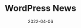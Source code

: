 ---
title: "WordPress News"
hash: "9bbd59226dc36b9b26cd43f15694c5c3"
original: "https://wordpress.org/news/feed/"
date: "2022-04-06"
feedType: "RSS"
---